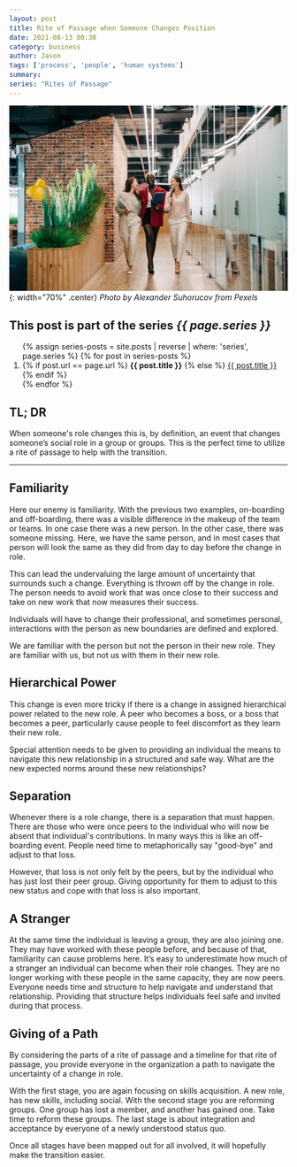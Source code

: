 ```yaml
---
layout: post
title: Rite of Passage when Someone Changes Position
date: 2021-08-13 00:30
category: business
author: Jason
tags: ['process', 'people', 'human systems']
summary: 
series: "Rites of Passage"
---
```


![People Walking Down a Hall Talking](/assets/img/posts/2021/08/pexels-alexander-suhorucov-6457577.jpg){: width="70%" .center}
_Photo by Alexander Suhorucov from Pexels_

<aside class="series">
  <h2>This post is part of the series <em>{{ page.series }}</em></h2>
  <ol>
    {% assign series-posts = site.posts | reverse | where: 'series', page.series %}
    {% for post in series-posts %}
    <li>
      {% if post.url == page.url %}
      <strong>{{ post.title }}</strong>
      {% else %}
      <a href="{{ site.baseurl }}{{ post.url }}">{{ post.title }}</a>
      {% endif %}
    </li>
    {% endfor %}
  </ol>
</aside>

## TL; DR

When someone's role changes this is, by definition, an event that changes someone’s social role in a group or groups. This is the perfect time to utilize a rite of passage to help with the transition.

---

## Familiarity

Here our enemy is familiarity. With the previous two examples, on-boarding and off-boarding, there was a visible difference in the makeup of the team or teams. In one case there was a new person. In the other case, there was someone missing. Here, we have the same person, and in most cases that person will look the same as they did from day to day before the change in role.

This can lead the undervaluing the large amount of uncertainty that surrounds such a change. Everything is thrown off by the change in role. The person needs to avoid work that was once close to their success and take on new work that now measures their success.

Individuals will have to change their professional, and sometimes personal, interactions with the person as new boundaries are defined and explored.

We are familiar with the person but not the person in their new role. They are familiar with us, but not us with them in their new role.

## Hierarchical Power

This change is even more tricky if there is a change in assigned hierarchical power related to the new role. A peer who becomes a boss, or a boss that becomes a peer, particularly cause people to feel discomfort as they learn their new role.

Special attention needs to be given to providing an individual the means to navigate this new relationship in a structured and safe way. What are the new expected norms around these new relationships?

## Separation

Whenever there is a role change, there is a separation that must happen. There are those who were once peers to the individual who will now be absent that individual's contributions. In many ways this is like an off-boarding event. People need time to metaphorically say "good-bye" and adjust to that loss.

However, that loss is not only felt by the peers, but by the individual who has just lost their peer group. Giving opportunity for them to adjust to this new status and cope with that loss is also important.

## A Stranger

At the same time the individual is leaving a group, they are also joining one. They may have worked with these people before, and because of that, familiarity can cause problems here. It’s easy to underestimate how much of a stranger an individual can become when their role changes. They are no longer working with these people in the same capacity, they are now peers. Everyone needs time and structure to help navigate and understand that relationship. Providing that structure helps individuals feel safe and invited during that process.

## Giving of a Path

By considering the parts of a rite of passage and a timeline for that rite of passage, you provide everyone in the organization a path to navigate the uncertainty of a change in role.

With the first stage, you are again focusing on skills acquisition. A new role, has new skills, including social. With the second stage you are reforming groups. One group has lost a member, and another has gained one. Take time to reform these groups. The last stage is about integration and acceptance by everyone of a newly understood status quo.

Once all stages have been mapped out for all involved, it will hopefully make the transition easier.
